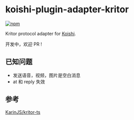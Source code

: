 # koishi-plugin-adapter-kritor

[![npm](https://img.shields.io/npm/v/koishi-plugin-adapter-kritor?style=flat-square)](https://www.npmjs.com/package/koishi-plugin-adapter-kritor)

Kritor protocol adapter for [Koishi](https://koishi.chat).

开发中，欢迎 PR !

## 已知问题

- 发送语音，视频，图片是空白消息
- at 和 reply 失效

## 参考

[KarinJS/kritor-ts](https://github.com/KarinJS/kritor-ts)
